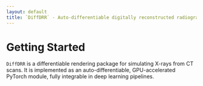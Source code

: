 ```yaml
---
layout: default
title: `DiffDRR` - Auto-differentiable digitally reconstructed radiographs in PyTorch
---
```


# Getting Started

`DiffDRR` is a differentiable rendering package for simulating X-rays from CT scans.
It is implemented as an auto-differentiable, GPU-accelerated PyTorch module, fully integrable in deep learning pipelines.
